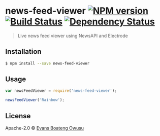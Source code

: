 # news-feed-viewer [![NPM version][npm-image]][npm-url] [![Build Status][travis-image]][travis-url] [![Dependency Status][daviddm-image]][daviddm-url]
> Live news feed viewer using NewsAPI and Electrode

## Installation

```sh
$ npm install --save news-feed-viewer
```

## Usage

```js
var newsFeedViewer = require('news-feed-viewer');

newsFeedViewer('Rainbow');
```
## License

Apache-2.0 © [Evans Boateng Owusu]()


[npm-image]: https://badge.fury.io/js/news-feed-viewer.svg
[npm-url]: https://npmjs.org/package/news-feed-viewer
[travis-image]: https://travis-ci.org/owboateng/news-feed-viewer.svg?branch=master
[travis-url]: https://travis-ci.org/owboateng/news-feed-viewer
[daviddm-image]: https://david-dm.org/owboateng/news-feed-viewer.svg?theme=shields.io
[daviddm-url]: https://david-dm.org/owboateng/news-feed-viewer
